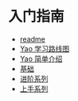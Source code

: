 # 入门指南

<!-- links begin -->

- [readme](readme.md)
- [Yao 学习路线图](Yao学习路线图.md)
- [Yao 简单介绍](Yao简单介绍.md)
- [基础](基础/index)
- [进阶系列](进阶系列/index)
- [上手系列](上手系列/index)
<!-- links end -->
